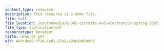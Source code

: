 ```yaml
---
content_type: resource
description: This resource is a demo file.
file: null
file_location: /coursemedia/6-002-circuits-and-electronics-spring-2007/488cdee0ff361c8227e2483e9b45b80d_demo_04.pdf
file_type: application/pdf
resourcetype: Document
title: demo_04.pdf
uid: 488cdee0-ff36-1c82-27e2-483e9b45b80d
---
```

